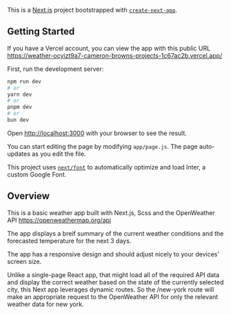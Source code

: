 This is a [Next.js](https://nextjs.org/) project bootstrapped with [`create-next-app`](https://github.com/vercel/next.js/tree/canary/packages/create-next-app).

## Getting Started

If you have a Vercel account, you can view the app with this public URL
https://weather-ocyizt9a7-cameron-browns-projects-1c67ac2b.vercel.app/

First, run the development server:

```bash
npm run dev
# or
yarn dev
# or
pnpm dev
# or
bun dev
```

Open [http://localhost:3000](http://localhost:3000) with your browser to see the result.

You can start editing the page by modifying `app/page.js`. The page auto-updates as you edit the file.

This project uses [`next/font`](https://nextjs.org/docs/basic-features/font-optimization) to automatically optimize and load Inter, a custom Google Font.

## Overview

This is a basic weather app built with Next.js, Scss and the OpenWeather API
https://openweathermap.org/api

The app displays a breif summary of the current weather conditions and the forecasted temperature for the next 3 days.

The app has a responsive design and should adjust nicely to your devices' screen size.

Unlike a single-page React app, that might load all of the required API data and display the correct weather based on the state of the currently selected city, this Next app leverages dynamic routes. So the /new-york route will make an appropriate request to the OpenWeather API for only the relevant weather data for new york.
